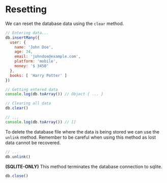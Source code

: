# Resetting

We can reset the database data using the `clear` method.

```js
// Entering data...
db.insertMany({
  user: {
    name: 'John Doe',
    age: 34,
    email: 'johndoe@example.com',
    platform: 'mobile',
    money: '$ 3450'
  },
  books: [ 'Harry Potter' ]
})

// Getting entered data
console.log(db.toArray()) // Object { ... }

// Clearing all data
db.clear()

// ...
console.log(db.toArray()) // []
```

To delete the database file where the data is being stored we can use the `unlink` method. Remember to be careful when using this method as lost data cannot be recovered.

```js
// ...
db.unlink()
```

**(SQLITE-ONLY)** This method terminates the database connection to sqlite.

```js
db.close()
```
